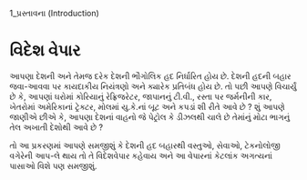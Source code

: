 1_પ્રસ્તાવના
(Introduction)

# વિદેશ વેપાર

આપણા દેશની અને તેમજ દરેક દેશની ભૌગોલિક હદ નિર્ધારિત હોય છે. દેશની હદની બહાર જવા-આવવા પર કાયદાકીય નિયંત્રણો અને ક્યારેક પ્રતિબંધ હોય છે. તો પછી આપણે વિચાર્યું છે કે, આપણાં ઘરોમાં કોરિયાનું રેફ્રિજરેટર, જાપાનનું ટી.વી., રસ્તા પર જર્મનીની કાર, ખેતરોમાં અમેરિકાનાં ટ્રેક્ટર, મોલમાં યુ.કે.નાં બૂટ અને કપડાં શી રીતે આવે છે ? શું આપણે જાણીએ છીએ કે, આપણા દેશનાં વાહનો જે પેટ્રોલ કે ડીઝલથી ચાલે છે તેમાંનું મોટા ભાગનું તેલ અખાતી દેશોથી આવે છે ?

તો આ પ્રકરણમાં આપણે સમજીશું કે દેશની હદ બહારથી વસ્તુઓ, સેવાઓ, ટેકનોલોજી વગેરેની આપ-લે થાય તો તે વિદેશવેપાર કહેવાય અને આ વેપારનાં કેટલાંક અગત્યનાં પાસાઓ વિશે પણ સમજીશું.
